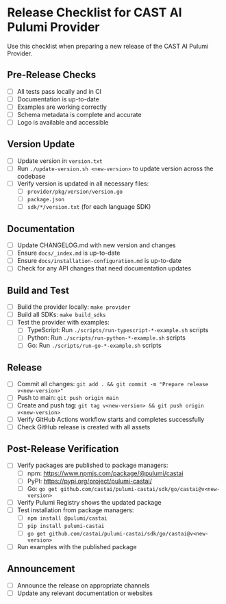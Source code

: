 # Release Checklist for CAST AI Pulumi Provider

Use this checklist when preparing a new release of the CAST AI Pulumi Provider.

## Pre-Release Checks

- [ ] All tests pass locally and in CI
- [ ] Documentation is up-to-date
- [ ] Examples are working correctly
- [ ] Schema metadata is complete and accurate
- [ ] Logo is available and accessible

## Version Update

- [ ] Update version in `version.txt`
- [ ] Run `./update-version.sh <new-version>` to update version across the codebase
- [ ] Verify version is updated in all necessary files:
  - [ ] `provider/pkg/version/version.go`
  - [ ] `package.json`
  - [ ] `sdk/*/version.txt` (for each language SDK)

## Documentation

- [ ] Update CHANGELOG.md with new version and changes
- [ ] Ensure `docs/_index.md` is up-to-date
- [ ] Ensure `docs/installation-configuration.md` is up-to-date
- [ ] Check for any API changes that need documentation updates

## Build and Test

- [ ] Build the provider locally: `make provider`
- [ ] Build all SDKs: `make build_sdks`
- [ ] Test the provider with examples:
  - [ ] TypeScript: Run `./scripts/run-typescript-*-example.sh` scripts
  - [ ] Python: Run `./scripts/run-python-*-example.sh` scripts
  - [ ] Go: Run `./scripts/run-go-*-example.sh` scripts

## Release

- [ ] Commit all changes: `git add . && git commit -m "Prepare release v<new-version>"`
- [ ] Push to main: `git push origin main`
- [ ] Create and push tag: `git tag v<new-version> && git push origin v<new-version>`
- [ ] Verify GitHub Actions workflow starts and completes successfully
- [ ] Check GitHub release is created with all assets

## Post-Release Verification

- [ ] Verify packages are published to package managers:
  - [ ] npm: https://www.npmjs.com/package/@pulumi/castai
  - [ ] PyPI: https://pypi.org/project/pulumi-castai/
  - [ ] Go: `go get github.com/castai/pulumi-castai/sdk/go/castai@v<new-version>`
- [ ] Verify Pulumi Registry shows the updated package
- [ ] Test installation from package managers:
  - [ ] `npm install @pulumi/castai`
  - [ ] `pip install pulumi-castai`
  - [ ] `go get github.com/castai/pulumi-castai/sdk/go/castai@v<new-version>`
- [ ] Run examples with the published package

## Announcement

- [ ] Announce the release on appropriate channels
- [ ] Update any relevant documentation or websites
